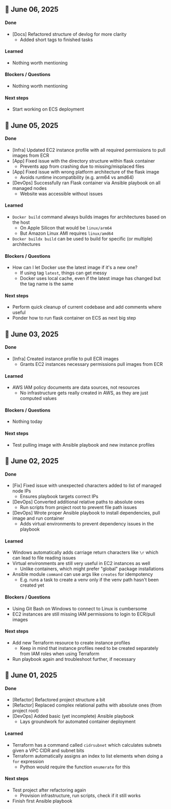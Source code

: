 ## 📅 June 06, 2025

#### Done
- [Docs] Refactored structure of devlog for more clarity
  - Added short tags to finished tasks

#### Learned
- Nothing worth mentioning

#### Blockers / Questions
- Nothing worth mentioning

#### Next steps
- Start working on ECS deployment

## 📅 June 05, 2025

#### Done
- [Infra] Updated EC2 instance profile with all required permissions to pull images from ECR
- [App] Fixed issue with the directory structure within flask container
  - Prevents app from crashing due to missing/misplaced files
- [App] Fixed issue with wrong platform architecture of the flask image
  - Avoids runtime incompatibility (e.g. arm64 vs amd64)
- [DevOps] Successfully ran Flask container via Ansible playbook on all managed nodes
  - Website was accessible without issues

#### Learned
- `Docker build` command always builds images for architectures based on the host
  - On Apple Silicon that would be `linux/arm64`
  - But Amazon Linux AMI requires `linux/amd64`
- `Docker buildx build` can be used to build for specific (or multiple) architectures

#### Blockers / Questions
- How can I let Docker use the latest image if it's a new one?
  - If using tag `latest`, things can get messy
  - Docker uses local cache, even if the latest image has changed but the tag name is the same

#### Next steps
- Perform quick cleanup of current codebase and add comments where useful
- Ponder how to run flask container on ECS as next big step

## 📅 June 03, 2025

#### Done
- [Infra] Created instance profile to pull ECR images
  - Grants EC2 instances necessary permissions pull images from ECR

#### Learned
- AWS IAM policy documents are data sources, not resources
  - No infrastructure gets really created in AWS, as they are just computed values

#### Blockers / Questions
- Nothing today

#### Next steps
- Test pulling image with Ansible playbook and new instance profiles

## 📅 June 02, 2025

#### Done
- [Fix] Fixed issue with unexpected characters added to list of managed node IPs
  - Ensures playbook targets correct IPs
- [DevOps] Converted additional relative paths to absolute ones
  - Run scripts from project root to prevent file path issues
- [DevOps] Wrote proper Ansible playbook to install dependencies, pull image and run container
  - Adds virtual environments to prevent dependency issues in the playbook

#### Learned
- Windows automatically adds carriage return characters like `\r` which can lead to file reading issues
- Virtual environments are still very useful in EC2 instances as well
  - Unlike containers, which might prefer "global" package installations
- Ansible module `command` can use args like `creates` for idempotency
  - E.g. runs a task to create a venv only if the venv path hasn't been created yet

#### Blockers / Questions
- Using Git Bash on Windows to connect to Linux is cumbersome
- EC2 instances are still missing IAM permissions to login to ECR/pull images

#### Next steps
- Add new Terraform resource to create instance profiles
  - Keep in mind that instance profiles need to be created separately from IAM roles when using Terraform
- Run playbook again and troubleshoot further, if necessary

## 📅 June 01, 2025

#### Done
- [Refactor] Refactored project structure a bit
- [Refactor] Replaced complex relational paths with absolute ones (from project root)
- [DevOps] Added basic (yet incomplete) Ansible playbook
  - Lays groundwork for automated container deployment

#### Learned
- Terraform has a command called `cidrsubnet` which calculates subnets given a VPC CIDR and subnet bits
- Terraform automatically assigns an index to list elements when doing a `for` expression
  - Python would require the function `enumerate` for this

#### Next steps
- Test project after refactoring again
  - Provision infrastructure, run scripts, check if it still works
- Finish first Ansible playbook